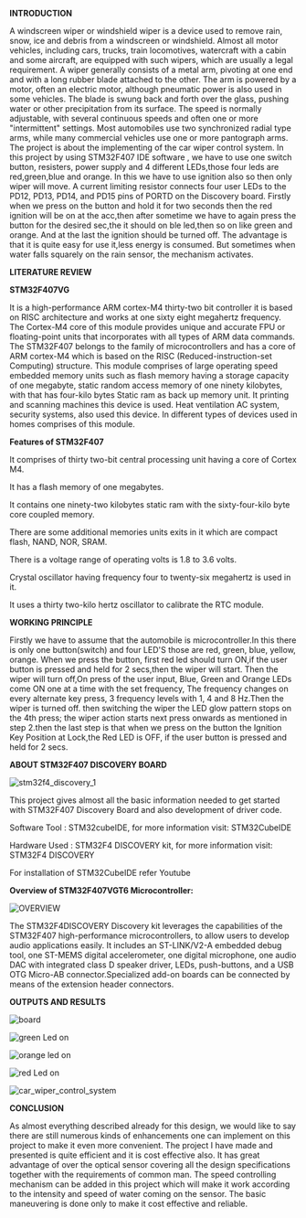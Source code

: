 **INTRODUCTION**

A windscreen wiper or windshield wiper is a device used to remove rain, snow, ice and debris from a windscreen or windshield. Almost all motor vehicles, including cars, trucks, train locomotives, watercraft with a cabin and some aircraft, are equipped with such wipers, which are usually a legal requirement.
A wiper generally consists of a metal arm, pivoting at one end and with a long rubber blade attached to the other. The arm is powered by a motor, often an electric motor, although pneumatic power is also used in some vehicles. The blade is swung back and forth over the glass, pushing water or other precipitation from its surface.  The speed is normally adjustable, with several continuous speeds and often one or more "intermittent" settings. Most automobiles use two synchronized radial type arms, while many commercial vehicles use one or more pantograph arms.
The project is about the implementing of the car wiper control system. In this project by using STM32F407 IDE software , we have to use one switch button, resisters, power supply and 4 different LEDs,those four leds are red,green,blue and orange. In this we have to use ignition also so then only wiper will move.
A current limiting resistor connects four user LEDs to the PD12, PD13, PD14, and PD15 pins of PORTD on the Discovery board. Firstly when we press on the button and hold it for two seconds then the red ignition will be on at the acc,then after sometime we have to again press the button for the desired sec,the it should on ble led,then so on like green and orange. And at the last the ignition should be turned off.
The advantage is that  it is quite easy for use it,less energy is consumed. But sometimes when water falls squarely on the rain sensor, the mechanism activates.

**LITERATURE REVIEW**

**STM32F407VG**

It is a high-performance ARM cortex-M4 thirty-two bit controller it is based on RISC architecture and works at one sixty eight megahertz frequency. The Cortex-M4 core of this module provides unique and accurate FPU or floating-point units that incorporates with all types of ARM data commands.
The STM32F407 belongs to the family of microcontrollers and has a core of ARM cortex-M4 which is based on the RISC (Reduced-instruction-set Computing) structure.
This module comprises of large operating speed embedded memory units such as flash memory having a storage capacity of one megabyte, static random access memory of one ninety kilobytes, with that has four-kilo bytes Static ram as back up memory unit.
It printing and scanning machines this device is used. Heat ventilation AC system, security systems, also used this device. In different types of devices used in homes comprises of this module.

 **Features of STM32F407**
  
It comprises of thirty two-bit central processing unit having a core of Cortex M4.

It has a flash memory of one megabytes.

It contains one ninety-two kilobytes static ram with the sixty-four-kilo byte core coupled memory.

There are some additional memories units exits in it which are compact flash, NAND, NOR, SRAM.

There is a voltage range of operating volts is 1.8 to 3.6 volts.

Crystal oscillator having frequency four to twenty-six megahertz is used in it.

It uses a thirty two-kilo hertz oscillator to calibrate the RTC module.

**WORKING PRINCIPLE**
  
 Firstly we have to assume that the automobile is microcontroller.In this there is only one button(switch) and four LED'S those are red, green, blue, yellow, orange. When we press the button, first red led should turn ON,if the user button is pressed and held for 2 secs,then the wiper will start. Then the wiper will turn off,On press of the user input, Blue, Green and Orange LEDs come ON one at a time with the set frequency, The frequency changes on every alternate key press, 3 frequency levels with 1, 4 and 8 Hz.Then the wiper is turned off. then switching the wiper the LED glow pattern stops on the 4th press; the wiper action starts next press onwards as mentioned in step 2.then the last step is that when we press on the button the Ignition Key Position at Lock,the Red LED is OFF, if the user button is pressed and held for 2 secs.
  
  **ABOUT STM32F407 DISCOVERY BOARD**
  
  ![stm32f4_discovery_1](https://user-images.githubusercontent.com/101978434/168297101-4180baaa-cef0-4d20-a20a-df23bb9d43df.jpg)
  
  This project gives almost all the basic information needed to get started with STM32F407 Discovery Board and also development of driver code.

Software Tool : STM32cubeIDE, for more information visit: STM32CubeIDE

Hardware Used : STM32F4 DISCOVERY kit, for more information visit: STM32F4 DISCOVERY

For installation of STM32CubeIDE refer Youtube

**Overview of STM32F407VGT6 Microcontroller:**

![OVERVIEW](https://user-images.githubusercontent.com/101978434/168297385-80614e28-cbd7-44a8-839c-cdcff1f587e6.png)

The STM32F4DISCOVERY Discovery kit leverages the capabilities of the STM32F407 high-performance microcontrollers, to allow users to develop audio applications easily. It includes an ST-LINK/V2-A embedded debug tool, one ST-MEMS digital accelerometer, one digital microphone, one audio DAC with integrated class D speaker driver, LEDs, push-buttons, and a USB OTG Micro-AB connector.Specialized add-on boards can be connected by means of the extension header connectors.


**OUTPUTS AND RESULTS**

![board](https://user-images.githubusercontent.com/101978434/168326738-0758ef4a-c016-4aed-bce2-4bd9143f95a5.png)

![green Led on](https://user-images.githubusercontent.com/101978434/168326820-bc4b44c0-4007-44ef-a02e-e35efd54ca97.png)

![orange led on](https://user-images.githubusercontent.com/101978434/168326872-05c1b8d8-0f91-46a9-b852-99e75dbdd08d.png)

![red Led on](https://user-images.githubusercontent.com/101978434/168326912-db65dd9f-b568-47b2-a748-445425773a6a.png)

![car_wiper_control_system](https://user-images.githubusercontent.com/101978434/168327099-d771ea7f-c923-40b7-a86d-53678226b8d1.png)





**CONCLUSION**

As almost everything described already for this design, we would like to say there are still numerous kinds of enhancements one can implement on this project to make it even more convenient. The project I have made and presented is quite efficient and it is cost effective also. It has great advantage of over the optical sensor covering all the design specifications together with the requirements of common man. The speed controlling mechanism can be added in this project which will make it work according to the intensity and speed of water coming on the sensor. The basic maneuvering is done only to make it cost effective and reliable.
